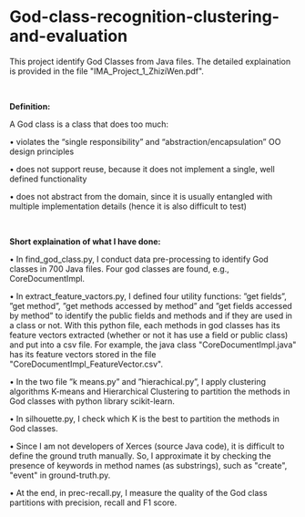 # God-class-recognition-clustering-and-evaluation

This project identify God Classes from Java files. The detailed explaination is provided in the file "IMA_Project_1_ZhiziWen.pdf".

<br>

<B>Definition:</B>

A God class is a class that does too much: 

• violates the “single responsibility” and “abstraction/encapsulation” OO design principles 

• does not support reuse, because it does not implement a single, well defined functionality 

• does not abstract from the domain, since it is usually entangled with multiple implementation details (hence it is also difficult to test)

<br>


<B>Short explaination of what I have done:</B>

•	In find_god_class.py, I conduct data pre-processing to identify God classes in 700 Java files. Four god classes are found, e.g., CoreDocumentImpl. 

•	In extract_feature_vactors.py, I defined four utility functions: ”get fields”, ”get method”, ”get methods accessed by method” and ”get fields accessed by method” to identify the public fields and methods and if they are used in a class or not. With this python file, each methods in god classes has its feature vectors extracted (whether or not it has use a field or public class) and put into a csv file. For example, the java class "CoreDocumentImpl.java" has its feature vectors stored in the file "CoreDocumentImpl_FeatureVector.csv".

•	In the two file ”k means.py” and ”hierachical.py”, I apply clustering algorithms K-means and Hierarchical Clustering to partition the methods in God classes with python library scikit-learn. 

•	In silhouette.py, I check which K is the best to partition the methods in God classes. 

•	Since I am not developers of Xerces (source Java code), it is difficult to define the ground truth manually. So, I approximate it by checking the presence of keywords in method names (as substrings), such as "create", "event" in ground-truth.py. 

•	At the end, in prec-recall.py, I measure the quality of the God class partitions with precision, recall and F1 score.
